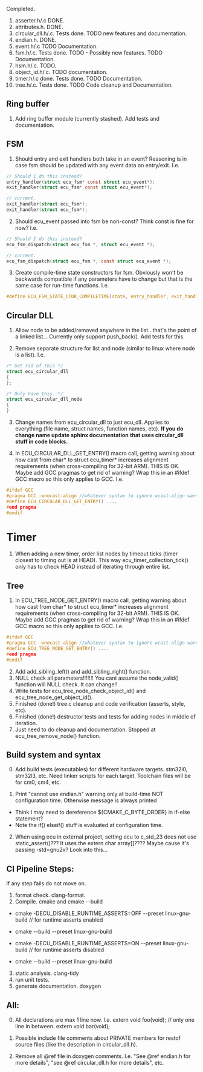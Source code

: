 Completed.
1. asserter.h/.c DONE.
2. attributes.h. DONE.
3. circular_dll.h/.c. Tests done. TODO new features and documentation.
4. endian.h. DONE.
5. event.h/.c TODO Documentation.
6. fsm.h/.c. Tests done. TODO - Possibly new features. TODO Documentation.
7. hsm.h/.c. TODO.
8. object_id.h/.c. TODO documentation.
9. timer.h/.c done. Tests done. TODO Documentation.
10. tree.h/.c. Tests done. TODO Code cleanup and Documentation.


## Ring buffer
1. Add ring buffer module (currently stashed). Add tests and documentation.


## FSM
1. Should entry and exit handlers both take in an event? Reasoning is in
case fsm should be updated with any event data on entry/exit.
I.e. 
```C
// Should I do this instead?
entry_handler(struct ecu_fsm* const struct ecu_event*);
exit_handler(struct ecu_fsm* const struct ecu_event*);

// current.
exit_handler(struct ecu_fsm*);
exit_handler(struct ecu_fsm*);
```

2. Should ecu_event passed into fsm be non-const? Think const is fine for now?
I.e.
```C
// Should I do this instead?
ecu_fsm_dispatch(struct ecu_fsm *, struct ecu_event *);

// current.
ecu_fsm_dispatch(struct ecu_fsm *, const struct ecu_event *);
```

3. Create compile-time state constructors for fsm. Obviously won't be backwards compatible
if any parameters have to change but that is the same case for run-time functions. I.e.
```C
#define ECU_FSM_STATE_CTOR_COMPILETIME(state, entry_handler, exit_handler, state_handler) ....
```


## Circular DLL
1. Allow node to be added/removed anywhere in the list...that's the point of a linked list...
Currently only support push_back(). Add tests for this.

2. Remove separate structure for list and node (similar to linux where node is a list). I.e.
```C
/* Get rid of this */
struct ecu_circular_dll
{
};

/* Only have this. */
struct ecu_circular_dll_node
{
}
```

3. Change names from ecu_circular_dll to just ecu_dll. Applies to everything (file name,
struct names, function names, etc). **If you do change name update sphinx documentation**
**that uses circular_dll stuff in code blocks.**

4. In ECU_CIRCULAR_DLL_GET_ENTRY() macro call, getting warning about how cast from char*
to struct ecu_timer* increases alignment requirements (when cross-compiling for 32-bit ARM). 
THIS IS OK. Maybe add GCC pragmas to get rid of warning? Wrap this in an #ifdef GCC macro
so this only applies to GCC. I.e.
```C
#ifdef GCC
#pragma GCC -wnocast-align //whatever syntax to ignore wcast-align warnings
#define ECU_CIRCULAR_DLL_GET_ENTRY() ....
#end pragma
#endif
```

# Timer
1. When adding a new timer, order list nodes by timeout ticks (timer closest to timing
out is at HEAD). This way ecu_timer_collection_tick() only has to check HEAD instead of
iterating through entire list.



## Tree
1. In ECU_TREE_NODE_GET_ENTRY() macro call, getting warning about how cast from char*
to struct ecu_timer* increases alignment requirements (when cross-compiling for 32-bit ARM). 
THIS IS OK. Maybe add GCC pragmas to get rid of warning? Wrap this in an #ifdef GCC macro
so this only applies to GCC. I.e.
```C
#ifdef GCC
#pragma GCC -wnocast-align //whatever syntax to ignore wcast-align warnings
#define ECU_TREE_NODE_GET_ENTRY() ....
#end pragma
#endif
```
2. Add add_sibling_left() and add_sibling_right() function. 
3. NULL check all parameters!!!!!!! You cant assume the node_valid() function will NULL check. It can change!!
4. Write tests for ecu_tree_node_check_object_id() and ecu_tree_node_get_object_id().
5. Finished (done!) tree.c cleanup and code verification (asserts, style, etc).
6. Finished (done!) destructor tests and tests for adding nodes in middle of iteration. 
7. Just need to do cleanup and documentation. Stopped at ecu_tree_remove_node() function.


## Build system and syntax
0. Add build tests (executables) for different hardware targets. stm32l0, stm32l3, etc.
Need linker scripts for each target. Toolchain files will be for cm0, cm4, etc.

1. Print "cannot use endian.h" warning only at build-time NOT configuration time.
Otherwise message is always printed
- Think I may need to dereference ${CMAKE_C_BYTE_ORDER} in if-else statement?
- Note the if() elseif() stuff is evaluated at configuration time.

2. When using ecu in external project, setting ecu to c_std_23 does not use static_assert()??? 
It uses the extern char array[]???? Maybe cause it's passing -std=gnu2x? Look into this...


## CI Pipeline Steps:
If any step fails do not move on.
1. format check. clang-format.
2. Compile. cmake and cmake --build
- cmake -DECU_DISABLE_RUNTIME_ASSERTS=OFF --preset linux-gnu-build // for runtime asserts enabled
- cmake --build --preset linux-gnu-build

- cmake -DECU_DISABLE_RUNTIME_ASSERTS=ON --preset linux-gnu-build // for runtime asserts disabled
- cmake --build --preset linux-gnu-build

3. static analysis. clang-tidy
4. run unit tests.
5. generate documentation. doxygen


## All:
0. All declarations are max 1 line now. I.e.
extern void foo(void);
// only one line in between.
extern void bar(void);

1. Possible include file comments about PRIVATE members for restof source files (like the description in circular_dll.h).
2. Remove all @ref file in doxygen comments. I.e. "See @ref endian.h for more details", "see @ref circular_dll.h for more details", etc.
